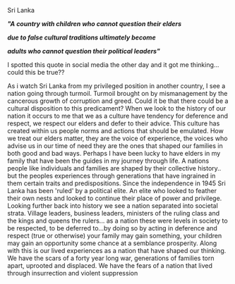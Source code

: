Sri Lanka

***"A country with children who cannot question their elders***

***due to false cultural traditions ultimately become***

***adults who cannot question their political leaders"***

I spotted this quote in social media the other day and it got me thinking... could this be true??

As i watch Sri Lanka from my privileged position in another country, I see a nation going through turmoil. Turmoil brought on by mismanagement by the cancerous growth of corruption and greed. Could it be that there could be a cultural disposition to this predicament? When we look to the history of our nation it occurs to me that we as a culture have tendency for deference and respect, we respect our elders and defer to their advice. This culture has created within us people norms and actions that should be emulated. How we treat our elders matter, they are the voice of experience, the voices who advise us in our time of need they are the ones that shaped our families in both good and bad ways. Perhaps I have been lucky to have elders in my family that have been the guides in my journey through life. A nations people like individuals and families are shaped by their collective history.. but the peoples experiences through generations that have ingrained in them certain traits and predispositions. Since the independence in 1945 Sri Lanka has been 'ruled' by a political elite. An elite who looked to feather their own nests and looked to continue their place of power and privilege. Looking further back into history we see a nation separated into societal strata. Village leaders, business leaders, ministers of the ruling class and the kings and queens the rulers... as a nation these were levels in society to be respected, to be deferred to...by doing so by acting in deference and respect (true or otherwise) your family may gain something, your children may gain an opportunity some chance at a semblance prosperity. Along with this is our lived experiences as a nation that have shaped our thinking. We have the scars of a forty year long war, generations of families torn apart, uprooted and displaced. We have the fears of a nation that lived through insurrection and violent suppression
